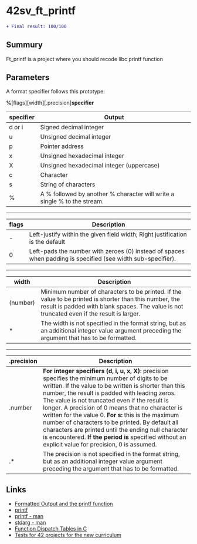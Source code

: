 # 42sv_ft_printf

```diff
+ Final result: 100/100
```

## Summury

Ft_printf is a project where you should recode libc printf function

## Parameters

A format specifier follows this prototype: 

**%**[flags][width][.precision]**specifier**

specifier | Output
--- | ---
d or i | Signed decimal integer
u | Unsigned decimal integer
p | Pointer address
x | Unsigned hexadecimal integer
X | Unsigned hexadecimal integer (uppercase)
c | Character
s | String of characters
% | A % followed by another % character will write a single % to the stream.

___

flags | Description
--- | ---
- | Left-justify within the given field width; Right justification is the default
0 | Left-pads the number with zeroes (0) instead of spaces when padding is specified (see width sub-specifier).

___

width | Description
--- | ---
(number) | Minimum number of characters to be printed. If the value to be printed is shorter than this number, the result is padded with blank spaces. The value is not truncated even if the result is larger.
* | The width is not specified in the format string, but as an additional integer value argument preceding the argument that has to be formatted.

___

.precision | Description
--- | ---
.number | **For integer specifiers (d, i, u, x, X)**: precision specifies the minimum number of digits to be written. If the value to be written is shorter than this number, the result is padded with leading zeros. The value is not truncated even if the result is longer. A precision of 0 means that no character is written for the value 0. **For s:** this is the maximum number of characters to be printed. By default all characters are printed until the ending null character is encountered. **If the period is** specified without an explicit value for precision, 0 is assumed.
.* | The precision is not specified in the format string, but as an additional integer value argument preceding the argument that has to be formatted.

## Links

* [Formatted Output and the printf function](https://www.eecs.wsu.edu/~cs150/reading/printf.htm)
* [printf](http://www.cplusplus.com/reference/cstdio/printf/)
* [printf - man](https://linux.die.net/man/3/printf)
* [stdarg - man](https://linux.die.net/man/3/stdarg)
* [Function Dispatch Tables in C](https://blog.alicegoldfuss.com/function-dispatch-tables/)
* [Tests for 42 projects for the new curriculum](https://github.com/Kwevan/42-Tests/blob/master/README.md)


